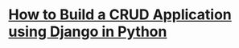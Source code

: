 # [How to Build a CRUD Application using Django in Python](https://www.thepythoncode.com/article/build-bookstore-app-with-django-backend-python)